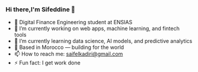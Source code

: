 ### Hi there,I'm Sifeddine 👋

- 🚀 Digital Finance Engineering student at ENSIAS
- 🔭 I’m currently working on web apps, machine learning, and fintech tools
- 🌱 I’m currently learning data science, AI models, and predictive analytics
- 📍 Based in Morocco — building for the world
- 📫 How to reach me: saifelkadiri@gmail.com
- ⚡ Fun fact: I get work done 

